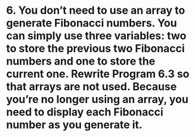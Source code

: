 # 6. You don’t need to use an array to generate Fibonacci numbers. You can simply use three variables: two to store the previous two Fibonacci numbers and one to store the current one. Rewrite Program 6.3 so that arrays are not used. Because you’re no longer using an array, you need to display each Fibonacci number as you generate it.